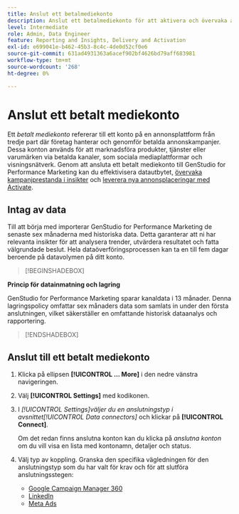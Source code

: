 ```yaml
---
title: Anslut ett betalmediekonto
description: Anslut ett betalmediekonto för att aktivera och övervaka annonser och media med Adobe GenStudio for Performance Marketing.
level: Intermediate
role: Admin, Data Engineer
feature: Reporting and Insights, Delivery and Activation
exl-id: e699041e-b462-45b3-8c4c-4de0d52cf0e6
source-git-commit: 631ad4931363a6acef902bf4626bd79aff683981
workflow-type: tm+mt
source-wordcount: '268'
ht-degree: 0%

---
```


# Anslut ett betalt mediekonto

Ett _betalt mediekonto_ refererar till ett konto på en annonsplattform från tredje part där företag hanterar och genomför betalda annonskampanjer. Dessa konton används för att marknadsföra produkter, tjänster eller varumärken via betalda kanaler, som sociala mediaplattformar och visningsnätverk. Genom att ansluta ett betalt mediekonto till GenStudio for Performance Marketing kan du effektivisera datautbytet, [övervaka kampanjprestanda i insikter](/help/user-guide/insights/overview.md) och [leverera nya annonsplaceringar med Activate](/help/user-guide/activation/overview.md).

## Intag av data

Till att börja med importerar GenStudio for Performance Marketing de senaste sex månaderna med historiska data. Detta garanterar att ni har relevanta insikter för att analysera trender, utvärdera resultatet och fatta välgrundade beslut. Hela dataöverföringsprocessen kan ta en till fem dagar beroende på datavolymen på ditt konto.

>[!BEGINSHADEBOX]

**Princip för datainmatning och lagring**

GenStudio for Performance Marketing sparar kanaldata i 13 månader. Denna lagringspolicy omfattar sex månaders data som samlats in under den första anslutningen, vilket säkerställer en omfattande historisk dataanalys och rapportering.

>[!ENDSHADEBOX]


## Anslut till ett betalt mediekonto

1. Klicka på ellipsen **[!UICONTROL ... More]** i den nedre vänstra navigeringen.

1. Välj **[!UICONTROL Settings]** med kodikonen.

1. I _[!UICONTROL Settings]_väljer du en anslutningstyp i avsnittet_[!UICONTROL Data connectors]_ och klickar på **[!UICONTROL Connect]**.

   Om det redan finns anslutna konton kan du klicka på _anslutna konton_ om du vill visa en lista med kontonamn, detaljer och status.

1. Välj typ av koppling. Granska den specifika vägledningen för den anslutningstyp som du har valt för krav och för att slutföra anslutningsstegen:

   - [Google Campaign Manager 360](google-cm360.md)
   - [LinkedIn](linkedin-ads.md)
   - [Meta Ads](meta-ads.md)
